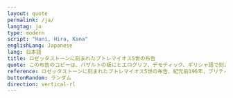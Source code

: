```yaml
---
layout: quote
permalink: /ja/
langtag: ja
type: modern
script: "Hani, Hira, Kana"
englishLang: Japanese
lang: 日本語
title: ロゼッタストーンに刻まれたプトレマイオス5世の布告
quote: この布告のコピーは、バザルトの板にヒエログリフ、デモティック、ギリシャ語で刻まれ、第一、第二、第三階級の寺院に、永遠の神、プトレマイオスの像と並べて設置されます。
reference: ロゼッタストーンに刻まれたプトレマイオス5世の布告、紀元前196年、ブリティッシュ・ミュージアム。
buttonRandom: ランダム
direction: vertical-rl
---
```


